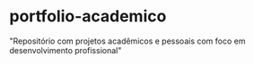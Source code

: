 # portfolio-academico
 "Repositório com projetos acadêmicos e pessoais com foco em desenvolvimento profissional"
